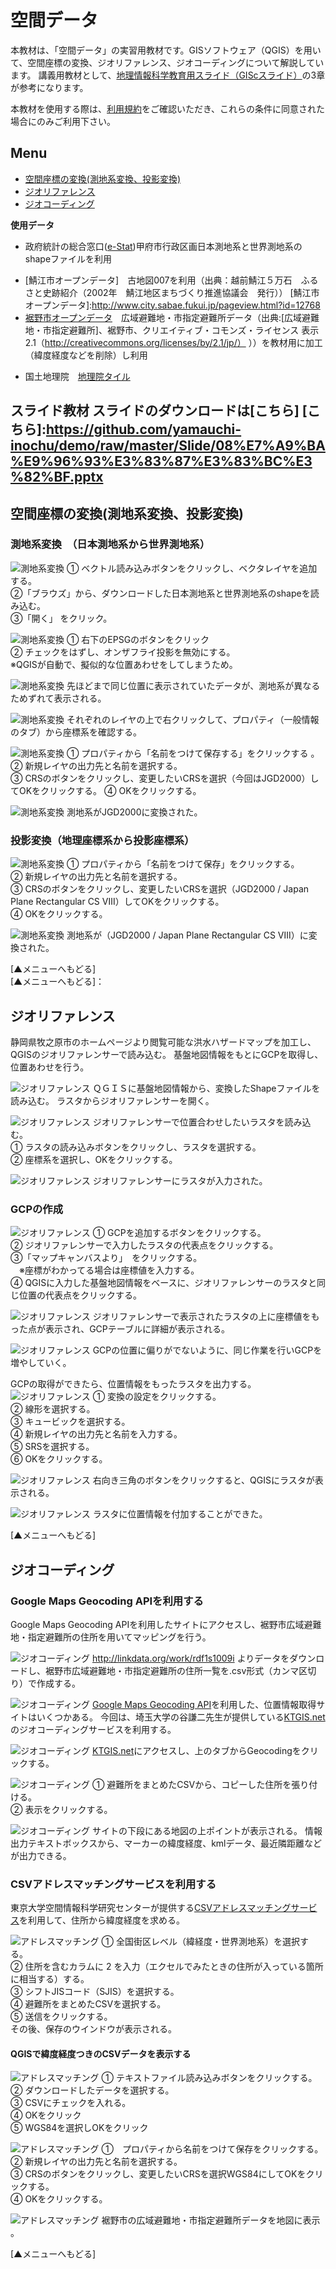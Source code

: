 # 空間データ
本教材は、「空間データ」の実習用教材です。GISソフトウェア（QGIS）を用いて、空間座標の変換、ジオリファレンス、ジオコーディングについて解説しています。
講義用教材として、[地理情報科学教育用スライド（GIScスライド）]の3章が参考になります。  

本教材を使用する際は、[利用規約]をご確認いただき、これらの条件に同意された場合にのみご利用下さい。

[地理情報科学教育用スライド（GIScスライド）]:http://curricula.csis.u-tokyo.ac.jp/slide/3.html
[利用規約]:https://github.com/yamauchi-inochu/demo/blob/master/利用規約.md

**Menu**
-------
- [空間座標の変換(測地系変換、投影変換)](#空間座標の変換(測地系変換、投影変換))
- [ジオリファレンス](#ジオリファレンス)
- [ジオコーディング](#ジオコーディング)

**使用データ**
- 政府統計の総合窓口([e-Stat])甲府市行政区画日本測地系と世界測地系のshapeファイルを利用

[e-Stat]:http://www.e-stat.go.jp

- [鯖江市オープンデータ]　古地図007を利用（出典：越前鯖江５万石　ふるさと史跡紹介（2002年　鯖江地区まちづくり推進協議会　発行））
[鯖江市オープンデータ]:http://www.city.sabae.fukui.jp/pageview.html?id=12768
- [裾野市オープンデータ]　広域避難地・市指定避難所データ（出典:[広域避難地・市指定避難所]、裾野市、クリエイティブ・コモンズ・ライセンス 表示 2.1（http://creativecommons.org/licenses/by/2.1/jp/） ））を教材用に加工（緯度経度などを削除）し利用

[裾野市オープンデータ]:http://www.city.susono.shizuoka.jp/ma/organization/susono-open-data.php

- 国土地理院　[地理院タイル]

[地理院タイル]:http://maps.gsi.go.jp/development/ichiran.html

**スライド教材**
スライドのダウンロードは[こちら]
[こちら]:https://github.com/yamauchi-inochu/demo/raw/master/Slide/08%E7%A9%BA%E9%96%93%E3%83%87%E3%83%BC%E3%82%BF.pptx
-------
## 空間座標の変換(測地系変換、投影変換)
### 測地系変換　（日本測地系から世界測地系）

![測地系変換](pic/pic_1.png)
① ベクトル読み込みボタンをクリックし、ベクタレイヤを追加する。  
②「ブラウズ」から、ダウンロードした日本測地系と世界測地系のshapeを読み込む。  
③「開く」 をクリック。  

![測地系変換](pic/pic_2.png)
① 右下のEPSGのボタンをクリック  
② チェックをはずし、オンザフライ投影を無効にする。  
※QGISが自動で、擬似的な位置あわせをしてしまうため。  

![測地系変換](pic/pic_3.png)
先ほどまで同じ位置に表示されていたデータが、測地系が異なるためずれて表示される。

![測地系変換](pic/pic_4.png)
それぞれのレイヤの上で右クリックして、プロパティ（一般情報のタブ）から座標系を確認する。

![測地系変換](pic/pic_5.png)
① プロパティから「名前をつけて保存する」をクリックする 。
② 新規レイヤの出力先と名前を選択する。  
③ CRSのボタンをクリックし、変更したいCRSを選択（今回はJGD2000）してOKをクリックする。
④ OKをクリックする。

![測地系変換](pic/pic_6.png)
測地系がJGD2000に変換された。

### 投影変換（地理座標系から投影座標系）
![測地系変換](pic/pic_7.png)
① プロパティから「名前をつけて保存」をクリックする。  
② 新規レイヤの出力先と名前を選択する。  
③ CRSのボタンをクリックし、変更したいCRSを選択（JGD2000 / Japan Plane Rectangular CS Ⅷ）してOKをクリックする。  
④ OKをクリックする。  

![測地系変換](pic/pic_8.png)
測地系が（JGD2000 / Japan Plane Rectangular CS Ⅷ）に変換された。

[▲メニューへもどる]    
[▲メニューへもどる]：
## ジオリファレンス
静岡県牧之原市のホームページより閲覧可能な洪水ハザードマップを加工し、QGISのジオリファレンサーで読み込む。
基盤地図情報をもとにGCPを取得し、位置あわせを行う。

![ジオリファレンス](pic/pic_9.png)
ＱＧＩＳに基盤地図情報から、変換したShapeファイルを読み込む。
ラスタからジオリファレンサーを開く。

![ジオリファレンス](pic/pic_10.png)
ジオリファレンサーで位置合わせしたいラスタを読み込む。  
① ラスタの読み込みボタンをクリックし、ラスタを選択する。  
② 座標系を選択し、OKをクリックする。  

![ジオリファレンス](pic/pic_11.png)
ジオリファレンサーにラスタが入力された。


### GCPの作成

![ジオリファレンス](pic/pic_12.png)
① GCPを追加するボタンをクリックする。  
② ジオリファレンサーで入力したラスタの代表点をクリックする。  
③「マップキャンバスより」　をクリックする。  
　※座標がわかってる場合は座標値を入力する。  
④ QGISに入力した基盤地図情報をベースに、ジオリファレンサーのラスタと同じ位置の代表点をクリックする。

![ジオリファレンス](pic/pic_13.png)
ジオリファレンサーで表示されたラスタの上に座標値をもった点が表示され、GCPテーブルに詳細が表示される。

![ジオリファレンス](pic/pic_14.png)
GCPの位置に偏りがでないように、同じ作業を行いGCPを増やしていく。

GCPの取得ができたら、位置情報をもったラスタを出力する。
![ジオリファレンス](pic/pic_15.png)
① 変換の設定をクリックする。  
② 線形を選択する。  
③ キュービックを選択する。  
④ 新規レイヤの出力先と名前を入力する。  
⑤ SRSを選択する。  
⑥ OKをクリックする。  

![ジオリファレンス](pic/pic_16.png)
右向き三角のボタンをクリックすると、QGISにラスタが表示される。

![ジオリファレンス](pic/pic_17.png)
ラスタに位置情報を付加することができた。

[▲メニューへもどる]   

## ジオコーディング
### Google Maps Geocoding APIを利用する
Google Maps Geocoding APIを利用したサイトにアクセスし、裾野市広域避難地・指定避難所の住所を用いてマッピングを行う。  

![ジオコーディング](pic/pic_18.png)
http://linkdata.org/work/rdf1s1009i
 よりデータをダウンロードし、裾野市広域避難地・市指定避難所の住所一覧を.csv形式（カンマ区切り）で作成する。


![ジオコーディング](pic/pic_19.png)
[Google Maps Geocoding API]を利用した、位置情報取得サイトはいくつかある。
今回は、埼玉大学の谷謙二先生が提供している[KTGIS.net]のジオコーディングサービスを利用する。

[Google Maps Geocoding API]:https://developers.google.com/maps/documentation/geocoding/intro?hl=ja
[KTGIS.net]:http://ktgis.net/gcode/geocoding.html

![ジオコーディング](pic/pic_20.png)
[KTGIS.net]にアクセスし、上のタブからGeocodingをクリックする。

![ジオコーディング](pic/pic_21.png)
① 避難所をまとめたCSVから、コピーした住所を張り付ける。  
② 表示をクリックする。  

![ジオコーディング](pic/pic_22.png)
サイトの下段にある地図の上ポイントが表示される。
情報出力テキストボックスから、マーカーの緯度経度、kmlデータ、最近隣距離などが出力できる。

### CSVアドレスマッチングサービスを利用する
東京大学空間情報科学研究センターが提供する[CSVアドレスマッチングサービス]を利用して、住所から緯度経度を求める。

[CSVアドレスマッチングサービス]:http://newspat.csis.u-tokyo.ac.jp/geocode-cgi/geocode.cgi?action=start

![アドレスマッチング](pic/pic_23.png)
① 全国街区レベル（緯経度・世界測地系）を選択する。  
② 住所を含むカラムに 2 を入力（エクセルでみたときの住所が入っている箇所に相当する）する。  
③ シフトJISコード（SJIS）を選択する。  
④ 避難所をまとめたCSVを選択する。  
⑤ 送信をクリックする。  
  その後、保存のウインドウが表示される。  

#### QGISで緯度経度つきのCSVデータを表示する
![アドレスマッチング](pic/pic_24.png)
① テキストファイル読み込みボタンをクリックする。  
② ダウンロードしたデータを選択する。  
③ CSVにチェックを入れる。  
④ OKをクリック  
⑤ WGS84を選択しOKをクリック

![アドレスマッチング](pic/pic_25.png)
①　プロパティから名前をつけて保存をクリックする。  
② 新規レイヤの出力先と名前を選択する。  
③ CRSのボタンをクリックし、変更したいCRSを選択WGS84にしてOKをクリックする。  
④ OKをクリックする。  

![アドレスマッチング](pic/pic_26.png)
裾野市の広域避難地・市指定避難所データを地図に表示
。

[▲メニューへもどる]   
